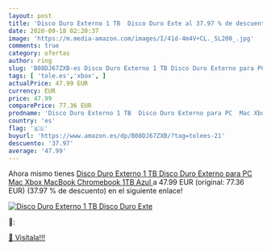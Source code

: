 ```yaml
---
layout: post
title: 'Disco Duro Externo 1 TB  Disco Duro Exte al 37.97 % de descuento'
date: 2020-09-18 02:20:37
image: 'https://m.media-amazon.com/images/I/41d-4m4V+CL._SL200_.jpg'
comments: true
category: ofertas
author: ring
slug: 'B08DJ67ZXB-es Disco Duro Externo 1 TB Disco Duro Externo para PC Mac...'
tags: [ 'tole.es','xbox', ]
actualPrice: 47.99 EUR
currency: EUR
price: 47.99
comparePrice: 77.36 EUR
prodname: 'Disco Duro Externo 1 TB  Disco Duro Externo para PC  Mac Xbox  MacBook  Chromebook  1TB Azul '
country: 'es'
flag: '🇪🇸'
buyurl: 'https://www.amazon.es/dp/B08DJ67ZXB/?tag=tolees-21'
descuento: '37.97'
average: '47.99'
---
```


Ahora mismo tienes [Disco Duro Externo 1 TB  Disco Duro Externo para PC  Mac Xbox  MacBook  Chromebook  1TB Azul ](https://www.amazon.es/dp/B08DJ67ZXB/?tag=tolees-21) a 47.99 EUR (original: 77.36 EUR) (37.97 %  de descuento) en el siguiente enlace!

[![Disco Duro Externo 1 TB  Disco Duro Exte](https://m.media-amazon.com/images/I/41d-4m4V+CL._SL200_.jpg)](https://www.amazon.es/dp/B08DJ67ZXB/?tag=tolees-21)

🔎:


[🛒 Visítala!!!](https://www.amazon.es/dp/B08DJ67ZXB/?tag=tolees-21)
